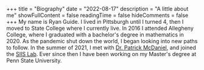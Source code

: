 +++
title = "Biography"
date = "2022-08-17"
description = "A little about me"
showFullContent = false
readingTime = false
hideComments = false
+++
My name is Ryan Guide. I lived in Pittsburgh until I turned 4, then I moved to State College where I currently live. In 2016 I attended Allegheny College, where I graduated with a bachelor's degree in mathematics in 2020. As the pandemic shut down the world, I began looking into new paths to follow. In the summer of 2021, I met with [Dr. Patrick McDaniel](https://patrickmcdaniel.org/), and joined the [SIIS Lab](https://cybersecurity.psu.edu/). Ever since then I have been working on my Master's degree at Penn State University. 